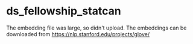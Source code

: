 # ds_fellowship_statcan

The embedding file was large, so didn't upload. The embeddings can be downloaded from https://nlp.stanford.edu/projects/glove/
